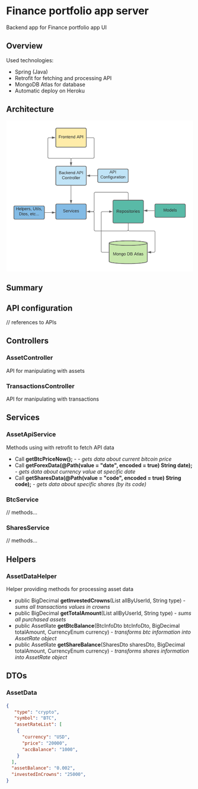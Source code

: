 # Finance portfolio app server
Backend app for Finance portfolio app UI

## Overview

Used technologies:
- Spring (Java)
- Retrofit for fetching and processing API
- MongoDB Atlas for database
- Automatic deploy on Heroku

## Architecture
![now](https://github.com/EvaKozakova26/Finance_Portfolio/blob/master/sources/architecture.png "Now")<br/>

## Summary

## API configuration
// references to APIs

## Controllers

### AssetController
API for manipulating with assets

### TransactionsController
API for manipulating with transactions

## Services
### AssetApiService
Methods using with retrofit to fetch API data
- Call<BtcInfoDto> <b>getBtcPriceNow();</b> - <i> - gets data about current bitcoin price</i>
- Call<ForexDataDto> <b>getForexData(@Path(value = "date", encoded = true) String date);</b> - <i>gets data about currency value at specific date</i>
- Call<SharesDto> <b>getSharesData(@Path(value = "code", encoded = true) String code);</b> - <i> gets data about specific shares (by its code)</i>
### BtcService
 // methods...
### SharesService
 // methods...

## Helpers
### AssetDataHelper
Helper providing methods for processing asset data
 - public BigDecimal <b>getInvestedCrowns</b>(List<CryptoTransaction> allByUserId, String type) - <i>sums all transactions values in crowns</i>
 - public BigDecimal <b>getTotalAmount</b>(List<CryptoTransaction> allByUserId, String type) - <i>sums all purchased assets</i>
 - public AssetRate <b>getBtcBalance</b>(BtcInfoDto btcInfoDto, BigDecimal totalAmount, CurrencyEnum currency) - <i>transforms btc information into AssetRate object</i>
 - public AssetRate <b>getShareBalance</b>(SharesDto sharesDto, BigDecimal totalAmount, CurrencyEnum currency) - <i>transforms shares information into AssetRate object</i>
  
## DTOs
### AssetData
```json
{
   "type": "crypto",
   "symbol": "BTC",
   "assetRateList": [
    {
      "currency": "USD",
      "price": "20000",
      "accBalance": "1000",
    }
  ],
  "assetBalance": "0.002",
  "investedInCrowns": "25000",
}
```
  
